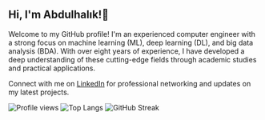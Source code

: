 ## Hi, I'm Abdulhalık!👋

Welcome to my GitHub profile! I'm an experienced computer engineer with a strong focus on machine learning (ML), deep learning (DL), and big data analysis (BDA). With over eight years of experience, I have developed a deep understanding of these cutting-edge fields through academic studies and practical applications.

Connect with me on [LinkedIn](https://www.linkedin.com/in/aoguz-191608275/) for professional networking and updates on my latest projects.

![Profile views](https://komarev.com/ghpvc/?username=ahalikoguz)
![Top Langs](https://github-readme-stats.vercel.app/api/top-langs/?username=ahalikoguz&layout=compact)
![GitHub Streak](https://github-readme-streak-stats.herokuapp.com/?user=ahalikoguz)


<!--
**ahalikoguz/ahalikoguz** is a ✨ _special_ ✨ repository because its `README.md` (this file) appears on your GitHub profile.

## Hi, I'm Abdulhalık!👋

Welcome to my GitHub profile! I'm an experienced computer engineer with a strong focus on machine learning (ML), deep learning (DL), and big data analysis (BDA). With over eight years of experience, I have developed a deep understanding of these cutting-edge fields through academic studies and practical applications.

Connect with me on [LinkedIn](https://www.linkedin.com/in/aoguz-191608275/) for professional networking and updates on my latest projects.

![Profile views](https://komarev.com/ghpvc/?username=ahalikoguz)
![Top Langs](https://github-readme-stats.vercel.app/api/top-langs/?username=ahalikoguz&layout=compact)
![GitHub Streak](https://github-readme-streak-stats.herokuapp.com/?user=ahalikoguz)


Here are some ideas to get you started:
![Profile views](https://gpvc.arturio.dev/ahalikoguz)
![Your GitHub stats](https://github-readme-stats.vercel.app/api?username=ahalikoguz&show_icons=true)
![Trophies](https://github-profile-trophy.vercel.app/?username=ahalikoguz)
- 🔭 I’m currently working on ...
- 🌱 I’m currently learning ...
- 👯 I’m looking to collaborate on ...
- 🤔 I’m looking for help with ...
- 💬 Ask me about ...
- 📫 How to reach me: ...
- 😄 Pronouns: ...
- ⚡ Fun fact: ...
-->
